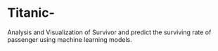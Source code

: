# Titanic-

Analysis and Visualization of Survivor and predict the surviving
rate of passenger using machine learning models.
